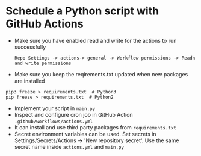 # Schedule a Python script with GitHub Actions
- Make sure you have enabled read and write for the actions to run successfully
  ```
  Repo Settings -> actions-> general -> Workflow permissions -> Readn and write permissions
  ```
- Make sure you keep the reqirements.txt updated when new packages are installed
 ```
pip3 freeze > requirements.txt  # Python3
pip freeze > requirements.txt  # Python2
```

- Implement your script in `main.py`
- Inspect and configure cron job in GitHub Action `.github/workflows/actions.yml`
- It can install and use third party packages from `requirements.txt`
- Secret environment variables can be used. Set secrets in Settings/Secrets/Actions -> 'New repository secret'. Use the same secret name inside `actions.yml` and `main.py`
